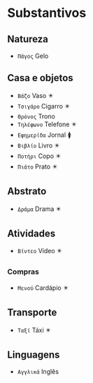 # Substantivos

## Natureza

-   `Πάγος` Gelo

## Casa e objetos

-   `Βάζο` Vaso ✴️
-   `Τσιγάρο` Cigarro ✴️
-   `Θρόνος` Trono
-   `Τηλέφωνο` Telefone ✴️
-   `Εφημερίδα` Jornal 🚺
-   `Βιβλίο` Livro ✴️
-   `Ποτήρι` Copo ✴️
-   `Πιάτο` Prato ✴️

## Abstrato

-   `Δράμα` Drama ✴️

## Atividades

-   `Βίντεο` Vídeo ✴️

### Compras

-   `Μενού` Cardápio ✴️

## Transporte

-   `Ταξί` Táxi ✴️

## Linguagens

-   `Αγγλικά` Inglês
